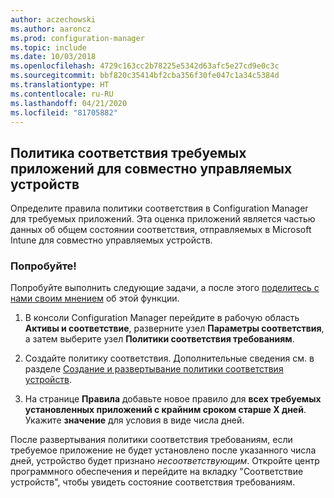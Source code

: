 ```yaml
---
author: aczechowski
ms.author: aaroncz
ms.prod: configuration-manager
ms.topic: include
ms.date: 10/03/2018
ms.openlocfilehash: 4729c163cc2b78225e5342d63afc5e27cd9e0c3c
ms.sourcegitcommit: bbf820c35414bf2cba356f30fe047c1a34c5384d
ms.translationtype: HT
ms.contentlocale: ru-RU
ms.lasthandoff: 04/21/2020
ms.locfileid: "81705882"
---
```

## <a name="required-app-compliance-policy-for-co-managed-devices"></a><a name="bkmk_app-compliance"></a> Политика соответствия требуемых приложений для совместно управляемых устройств
<!--1358196-->

Определите правила политики соответствия в Configuration Manager для требуемых приложений. Эта оценка приложений является частью данных об общем состоянии соответствия, отправляемых в Microsoft Intune для совместно управляемых устройств.

### <a name="try-it-out"></a>Попробуйте!

Попробуйте выполнить следующие задачи, а после этого [поделитесь с нами своим мнением](../../../understand/find-help.md#product-feedback) об этой функции.

1. В консоли Configuration Manager перейдите в рабочую область **Активы и соответствие**, разверните узел **Параметры соответствия**, а затем выберите узел **Политики соответствия требованиям**.  

2. Создайте политику соответствия. Дополнительные сведения см. в разделе [Создание и развертывание политики соответствия устройств](../../../../mdm/understand/what-happened-to-hybrid.md).  

3. На странице **Правила** добавьте новое правило для **всех требуемых установленных приложений с крайним сроком старше X дней**. Укажите **значение** для условия в виде числа дней.  

После развертывания политики соответствия требованиям, если требуемое приложение не будет установлено после указанного числа дней, устройство будет признано *несоответствующим*. Откройте центр программного обеспечения и перейдите на вкладку "Соответствие устройств", чтобы увидеть состояние соответствия требованиям.


